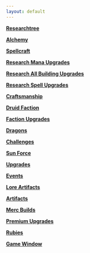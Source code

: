 ```yaml
---
layout: default
---
```


**[Researchtree](/realm/Researchtree/)**

**[Alchemy](/realm/Alchemy/)**

**[Spellcraft](/realm/Spellcraft/)**

**[Research Mana Upgrades](/realm/ResearchManaUpgrades/)**

**[Research All Building Upgrades](/realm/ResearchAllBuildingUpgrades/)**

**[Research Spell Upgrades](/realm/ResearchSpellUpgrades/)**

**[Craftsmanship](/realm/Craftsmanship/)**

**[Druid Faction](/realm/DruidFaction/)**

**[Faction Upgrades](/realm/FactionUpgrades/)**

**[Dragons](/realm/Dragons/)**

**[Challenges](/realm/Challenges/)**

**[Sun Force](/realm/SunForce/)**

**[Upgrades](/realm/Upgrades/)**

**[Events](/realm/Events/)**

**[Lore Artifacts](/realm/LoreArtifacts/)**

**[Artifacts](/realm/Artifacts/)**

**[Merc Builds](/realm/MercBuilds/)**

**[Premium Upgrades](/realm/PremiumUpgrades/)**

**[Rubies](/realm/Rubies/)**

**[Game Window](/realm/GameWindow/)**
